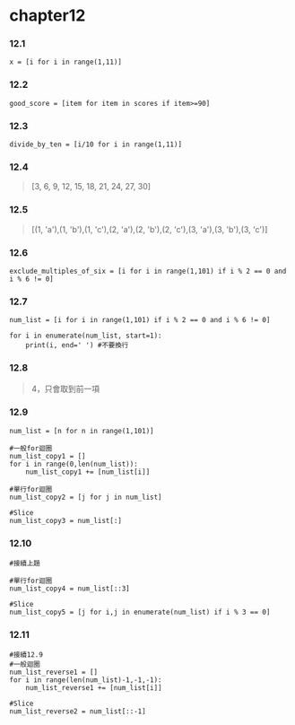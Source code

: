 # chapter12
### 12.1
```python=
x = [i for i in range(1,11)]
```
### 12.2
```python=
good_score = [item for item in scores if item>=90]
```
### 12.3
```python=
divide_by_ten = [i/10 for i in range(1,11)]
```
### 12.4
>[3, 6, 9, 12, 15, 18, 21, 24, 27, 30]
### 12.5
>[(1, 'a'),(1, 'b'),(1, 'c'),(2, 'a'),(2, 'b'),(2, 'c'),(3, 'a'),(3, 'b'),(3, 'c')]
### 12.6
```python=
exclude_multiples_of_six = [i for i in range(1,101) if i % 2 == 0 and i % 6 != 0]
```
    

### 12.7
```python=
num_list = [i for i in range(1,101) if i % 2 == 0 and i % 6 != 0] 

for i in enumerate(num_list, start=1):
    print(i, end=' ') #不要換行
```
### 12.8 
> 4，只會取到前一項
### 12.9
```python=
num_list = [n for n in range(1,101)]

#一般for迴圈
num_list_copy1 = []
for i in range(0,len(num_list)):
    num_list_copy1 += [num_list[i]]
    
#單行for迴圈
num_list_copy2 = [j for j in num_list]
    
#Slice
num_list_copy3 = num_list[:]
```
### 12.10
```python=
#接續上題
    
#單行for迴圈
num_list_copy4 = num_list[::3]
    
#Slice
num_list_copy5 = [j for i,j in enumerate(num_list) if i % 3 == 0]
```
### 12.11
```python=
#接續12.9
#一般迴圈
num_list_reverse1 = [] 
for i in range(len(num_list)-1,-1,-1):
    num_list_reverse1 += [num_list[i]]
        
#Slice
num_list_reverse2 = num_list[::-1]
```